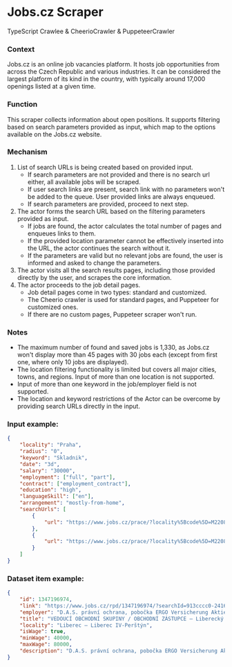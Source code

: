 # Jobs.cz Scraper
TypeScript Crawlee & CheerioCrawler & PuppeteerCrawler

### Context
Jobs.cz is an online job vacancies platform. It hosts job opportunities from across the Czech Republic and various industries. It can be considered the largest platform of its kind in the country, with typically around 17,000 openings listed at a given time.

### Function
This scraper collects information about open positions. It supports filtering based on search parameters provided as input, which map to the options available on the Jobs.cz website.

### Mechanism
1. List of search URLs is being created based on provided input.
   * If search parameters are not provided and there is no search url either, all available jobs will be scraped.
   * If user search links are present, search link with no parameters won't be added to the queue. User provided links are always enqueued.
   * If search parameters are provided, proceed to next step.
2. The actor forms the search URL based on the filtering parameters provided as input.
    * If jobs are found, the actor calculates the total number of pages and enqueues links to them.
    * If the provided location parameter cannot be effectively inserted into the URL, the actor continues the search without it.
    * If the parameters are valid but no relevant jobs are found, the user is informed and asked to change the parameters.
3. The actor visits all the search results pages, including those provided directly by the user, and scrapes the core information.
4. The actor proceeds to the job detail pages.
    * Job detail pages come in two types: standard and customized.
    * The Cheerio crawler is used for standard pages, and Puppeteer for customized ones.
    * If there are no custom pages, Puppeteer scraper won't run.

### Notes
* The maximum number of found and saved jobs is 1,330, as Jobs.cz won't display more than 45 pages with 30 jobs each (except from first one, where only 10 jobs are displayed).
* The location filtering functionality is limited but covers all major cities, towns, and regions. Input of more than one location is not supported.
* Input of more than one keyword in the job/employer field is not supported.
* The location and keyword restrictions of the Actor can be overcome by providing search URLs directly in the input.

### Input example:

```json
{
    "locality": "Praha",
    "radius": "0",
    "keyword": "Skladnik",
    "date": "3d",
    "salary": "30000",
    "employment": ["full", "part"],
    "contract": ["employment_contract"],
    "education": "high",
    "languageSkill": ["en"],
    "arrangement": "mostly-from-home",
    "searchUrls": [
        {
            "url": "https://www.jobs.cz/prace/?locality%5Bcode%5D=M220896&locality%5Blabel%5D=Statenice%2C%20okres%20Praha-z%C3%A1pad&locality%5Bcoords%5D=50.14257%2C14.31853&locality%5Bradius%5D=0"
        },
        {
            "url": "https://www.jobs.cz/prace/?locality%5Bcode%5D=M220896&locality%5Blabel%5D=Statenice%2C%20okres%20Praha-z%C3%A1pad&locality%5Bcoords%5D=50.14257%2C14.31853&locality%5Bradius%5D=0"
        }
    ]
}
```

### Dataset item example:
```json
{
    "id": 1347196974,
    "link": "https://www.jobs.cz/rpd/1347196974/?searchId=913cccc0-2416-4c69-bc8f-f02c31ada060&rps=233",
    "employer": "D.A.S. právní ochrana, pobočka ERGO Versicherung Aktiengesellschaft pro ČR",
    "title": "VEDOUCÍ OBCHODNÍ SKUPINY / OBCHODNÍ ZÁSTUPCE – Liberecký kraj",
    "locality": "Liberec – Liberec IV-Perštýn",
    "isWage": true,
    "minWage": 40000,
    "maxWage": 80000,
    "description": "D.A.S. právní ochrana, pobočka ERGO Versicherung Aktiengesellschaft pro ČR, největší evropský specialista na právní ochranu.VEDOUCÍ OBCHODNÍ SKUPINY / OBCHODNÍ ZÁSTUPCE – Liberecký krajMáte rád/a výzvy? Jste zaměřen/a na výsledky? Přes 29 let zajišťuje společnost D.A.S. našim klientům jediné pojištění právní ochrany. Bráníme slušné lidi před nespravedlivostí, nesmysly, byrokracií a neférovým přístupem. Chcete pomáhat lidem a organizacím? Je obchod součástí Vašeho životního stylu? Máte rád/a vliv na výši svého příjmu? Pokud ano, vypadá to, že hledáme právě Vás. Vaším denním chlebem bude: Hledání nových klientůZjištění potřeb klienta pro volbu té nejvhodnější službyPéče o stávající klienty🎯 Vaším výsledkem práce bude uzavřená smlouva a posilování dobrého jména značky D.A.S. Za svojí prací uvidíte klienty, kteří se díky Vám a službám D.A.S. cítí v bezpečí. Dostanete podporu od našich expertů, veškeré potřebné zaškolení a vedoucího, na kterého se budete moci obrátit. Dáváme prostor pro kariérní růst, čekají Vás odměny za dosažené výsledky a podporujeme Váš úspěch systematickým vzděláváním. Po úvodním zaškolení na pozici obchodního zástupce se můžete stát vedoucím obchodní skupiny, který do svého týmu nabírá nové kolegy a vede je k výsledkům. Tato pozice je významně podpořena speciálními školeními zaměřenými na leadership. Zajímá Vás víc o D.A.S.? Tak pokračujte sem 👉 www.das.cz/o-nas/ Dejte vědět, že máte o pozici zájem a dozvíte se více. Klikněte na tlačítko „Odpovědět“ a my se Vám ozveme.Informace o poziciTyp úvazkuPráce na plný úvazek, Práce na zkrácený úvazekTyp smluvního vztahupráce na živnostenský list (IČO)Délka pracovního poměruNa dobu neurčitouMzda40000 - 80000 Kč / měsícBenefityProvize z prodeje, Vzdělávací kurzy, školeníPožadované vzděláníStředoškolské nebo odborné vyučení s maturitouZadavatelD.A.S. právní ochrana, pobočka ERGO Versicherung Aktiengesellschaft pro ČRMísto pracovištěRumunská 655/9, 46001, Liberec - Liberec IV-Perštýn, okres Liberec, Česká republika© Seznam.cz, a.s., 2024, © OpenStreetMap contributorsKontaktD.A.S. právní ochrana, pobočka ERGO Versicherung Aktiengesellschaft pro ČRJan NechanskýOdpovědětZpět na výpis pozic"
}
```
